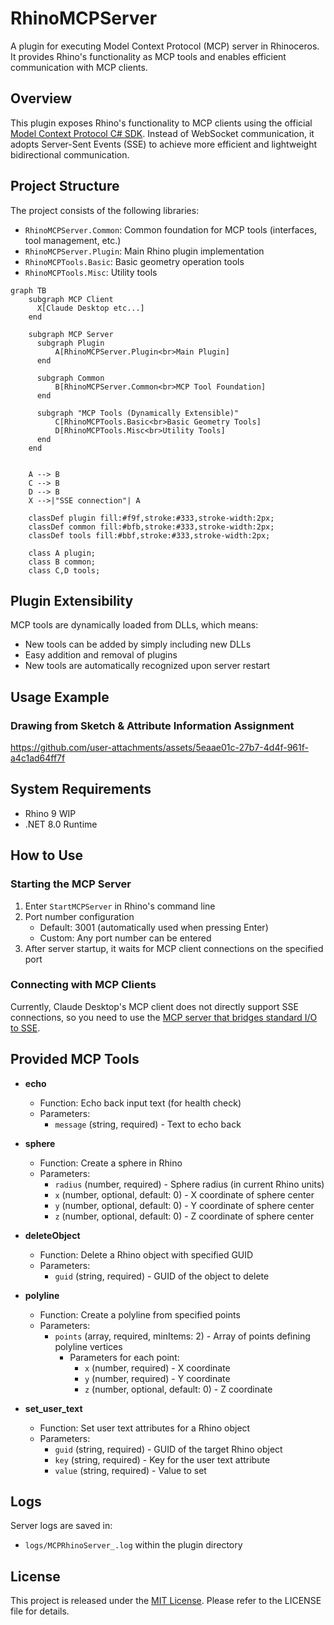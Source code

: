 # RhinoMCPServer

A plugin for executing Model Context Protocol (MCP) server in Rhinoceros. It provides Rhino's functionality as MCP tools and enables efficient communication with MCP clients.

## Overview

This plugin exposes Rhino's functionality to MCP clients using the official [Model Context Protocol C# SDK](https://github.com/modelcontextprotocol/csharp-sdk). Instead of WebSocket communication, it adopts Server-Sent Events (SSE) to achieve more efficient and lightweight bidirectional communication.

## Project Structure

The project consists of the following libraries:

- `RhinoMCPServer.Common`: Common foundation for MCP tools (interfaces, tool management, etc.)
- `RhinoMCPServer.Plugin`: Main Rhino plugin implementation
- `RhinoMCPTools.Basic`: Basic geometry operation tools
- `RhinoMCPTools.Misc`: Utility tools

```mermaid
graph TB
    subgraph MCP Client
      X[Claude Desktop etc...]
    end

    subgraph MCP Server
      subgraph Plugin
          A[RhinoMCPServer.Plugin<br>Main Plugin]
      end

      subgraph Common
          B[RhinoMCPServer.Common<br>MCP Tool Foundation]
      end

      subgraph "MCP Tools (Dynamically Extensible)"
          C[RhinoMCPTools.Basic<br>Basic Geometry Tools]
          D[RhinoMCPTools.Misc<br>Utility Tools]
      end
    end


    A --> B
    C --> B
    D --> B
    X -->|"SSE connection"| A

    classDef plugin fill:#f9f,stroke:#333,stroke-width:2px;
    classDef common fill:#bfb,stroke:#333,stroke-width:2px;
    classDef tools fill:#bbf,stroke:#333,stroke-width:2px;

    class A plugin;
    class B common;
    class C,D tools;
```

## Plugin Extensibility

MCP tools are dynamically loaded from DLLs, which means:

- New tools can be added by simply including new DLLs
- Easy addition and removal of plugins
- New tools are automatically recognized upon server restart

## Usage Example
### Drawing from Sketch & Attribute Information Assignment
https://github.com/user-attachments/assets/5eaae01c-27b7-4d4f-961f-a4c1ad64ff7f

## System Requirements

- Rhino 9 WIP
- .NET 8.0 Runtime

## How to Use

### Starting the MCP Server

1. Enter `StartMCPServer` in Rhino's command line
2. Port number configuration
   - Default: 3001 (automatically used when pressing Enter)
   - Custom: Any port number can be entered
3. After server startup, it waits for MCP client connections on the specified port

### Connecting with MCP Clients

Currently, Claude Desktop's MCP client does not directly support SSE connections, so you need to use the [MCP server that bridges standard I/O to SSE](https://github.com/boilingdata/mcp-server-and-gw).

## Provided MCP Tools

- **echo**
  - Function: Echo back input text (for health check)
  - Parameters:
    - `message` (string, required) - Text to echo back

- **sphere**
  - Function: Create a sphere in Rhino
  - Parameters:
    - `radius` (number, required) - Sphere radius (in current Rhino units)
    - `x` (number, optional, default: 0) - X coordinate of sphere center
    - `y` (number, optional, default: 0) - Y coordinate of sphere center
    - `z` (number, optional, default: 0) - Z coordinate of sphere center

- **deleteObject**
  - Function: Delete a Rhino object with specified GUID
  - Parameters:
    - `guid` (string, required) - GUID of the object to delete

- **polyline**
  - Function: Create a polyline from specified points
  - Parameters:
    - `points` (array, required, minItems: 2) - Array of points defining polyline vertices
      - Parameters for each point:
        - `x` (number, required) - X coordinate
        - `y` (number, required) - Y coordinate
        - `z` (number, optional, default: 0) - Z coordinate

- **set_user_text**
  - Function: Set user text attributes for a Rhino object
  - Parameters:
    - `guid` (string, required) - GUID of the target Rhino object
    - `key` (string, required) - Key for the user text attribute
    - `value` (string, required) - Value to set

## Logs

Server logs are saved in:
- `logs/MCPRhinoServer_.log` within the plugin directory

## License

This project is released under the [MIT License](./LICENSE). Please refer to the LICENSE file for details.